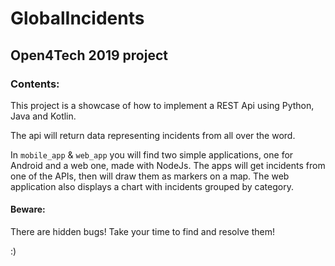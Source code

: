 # GlobalIncidents
## Open4Tech 2019 project

### Contents:

This project is a showcase of how to implement a REST Api using Python, Java and Kotlin.

The api will return data representing incidents from all over the word. 

In ```mobile_app``` & ```web_app``` you will find two simple applications, one for Android and a web one, made with NodeJs. The apps will get incidents from one of the APIs, then will draw them as markers on a map. The web application also displays a chart with incidents grouped by category.

#### Beware:
There are hidden bugs! Take your time to find and resolve them!

:)
